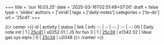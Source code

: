 +++
title = 'sun 16.03.25'
date = '2025-03-16T02:51:48+07:00'
draft = false
type = 'slides'
authors = ['viridi']
tags = ['daily-notes']
categories = ['to-do']
url = '25c41'
+++

{{< center >}}
id | activity | status | link | info
:-: | :- | :-: | :-: | :-:
00 | Daily note init    | 1 | [25c41](/notes/25c41) | s0252
01 | JS for fun 3       | 1 | [25c39](/notes/25c39) | e1342
02 | Ideal gas sys eqns | 0 | [25c34](/notes/25c34) | u2048
{{< /center >}}
